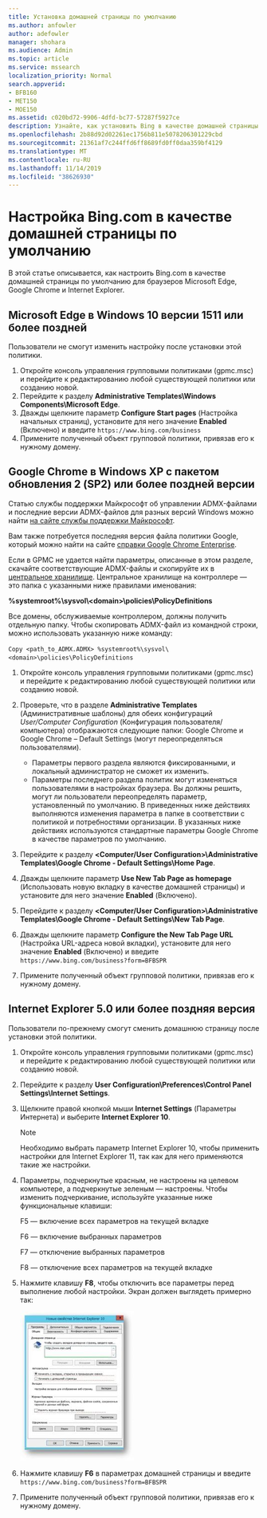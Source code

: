 ```yaml
---
title: Установка домашней страницы по умолчанию
ms.author: anfowler
author: adefowler
manager: shohara
ms.audience: Admin
ms.topic: article
ms.service: mssearch
localization_priority: Normal
search.appverid:
- BFB160
- MET150
- MOE150
ms.assetid: c020bd72-9906-4dfd-bc77-57287f5927ce
description: Узнайте, как установить Bing в качестве домашней страницы по умолчанию для организации при использовании Поиска (Майкрософт).
ms.openlocfilehash: 2b88d92d02261ec1756b811e5078206301229cbd
ms.sourcegitcommit: 21361af7c244ffd6ff8689fd0ff0daa359bf4129
ms.translationtype: MT
ms.contentlocale: ru-RU
ms.lasthandoff: 11/14/2019
ms.locfileid: "38626930"
---
```

# <a name="make-bingcom-the-default-home-page"></a>Настройка Bing.com в качестве домашней страницы по умолчанию

В этой статье описывается, как настроить Bing.com в качестве домашней страницы по умолчанию для браузеров Microsoft Edge, Google Chrome и Internet Explorer. 
  
 
## <a name="microsoft-edge-on-windows-10-version-1511-or-later"></a>Microsoft Edge в Windows 10 версии 1511 или более поздней

Пользователи не смогут изменить настройку после установки этой политики. 

1. Откройте консоль управления групповыми политиками (gpmc.msc) и перейдите к редактированию любой существующей политики или созданию новой. 
1. Перейдите к разделу **Administrative Templates\Windows Components\Microsoft Edge**.    
1. Дважды щелкните параметр **Configure Start pages** (Настройка начальных страниц), установите для него значение **Enabled** (Включено) и введите `https://www.bing.com/business`
1.  Примените полученный объект групповой политики, привязав его к нужному домену.

  
## <a name="google-chrome-on-windows-xp-sp2-or-later"></a>Google Chrome в Windows XP с пакетом обновления 2 (SP2) или более поздней версии


Статью службы поддержки Майкрософт об управлении ADMX-файлами и последние версии ADMX-файлов для разных версий Windows можно найти [на сайте службы поддержки Майкрософт](https://support.microsoft.com/help/3087759/how-to-create-and-manage-the-central-store-for-group-policy-administra).

Вам также потребуется последняя версия файла политики Google, который можно найти на сайте [справки Google Chrome Enterprise](https://support.google.com/chrome/a/answer/187202).
  
Если в GPMC не удается найти параметры, описанные в этом разделе, скачайте соответствующие ADMX-файлы и скопируйте их в [центральное хранилище](https://docs.microsoft.com/previous-versions/windows/it-pro/windows-vista/cc748955%28v%3dws.10%29). Центральное хранилище на контроллере — это папка с указанными ниже правилами именования:
  
 **%systemroot%\sysvol\\<domain\>\policies\PolicyDefinitions**
  
Все домены, обслуживаемые контроллером, должны получить отдельную папку. Чтобы скопировать ADMX-файл из командной строки, можно использовать указанную ниже команду:
  
 `Copy <path_to_ADMX.ADMX> %systemroot%\sysvol\<domain>\policies\PolicyDefinitions`
  
1. Откройте консоль управления групповыми политиками (gpmc.msc) и перейдите к редактированию любой существующей политики или созданию новой.
1. Проверьте, что в разделе **Administrative Templates** (Административные шаблоны) для обеих конфигураций *User/Computer Configuration* (Конфигурация пользователя/компьютера) отображаются следующие папки: Google Chrome и Google Chrome – Default Settings (могут переопределяться пользователями).
   - Параметры первого раздела являются фиксированными, и локальный администратор не сможет их изменить.
   - Параметры последнего раздела политик могут изменяться пользователями в настройках браузера. Вы должны решить, могут ли пользователи переопределять параметр, установленный по умолчанию. В приведенных ниже действиях выполняются изменения параметра в папке в соответствии с политикой и потребностями организации. В указанных ниже действиях используются стандартные параметры Google Chrome в качестве параметров по умолчанию.

1. Перейдите к разделу **&lt;Computer/User Configuration&gt;\Administrative Templates\Google Chrome - Default Settings\Home Page**. 
1. Дважды щелкните параметр **Use New Tab Page as homepage** (Использовать новую вкладку в качестве домашней страницы) и установите для него значение **Enabled** (Включено). 
1. Перейдите к разделу **&lt;Computer/User Configuration&gt;\Administrative Templates\Google Chrome - Default Settings\New Tab Page**. 
1. Дважды щелкните параметр **Configure the New Tab Page URL** (Настройка URL-адреса новой вкладки), установите для него значение **Enabled** (Включено) и введите `https://www.bing.com/business?form=BFBSPR` 
1. Примените полученный объект групповой политики, привязав его к нужному домену.

## <a name="internet-explorer-50-or-later"></a>Internet Explorer 5.0 или более поздняя версия
Пользователи по-прежнему смогут сменить домашнюю страницу после установки этой политики. 

1. Откройте консоль управления групповыми политиками (gpmc.msc) и перейдите к редактированию любой существующей политики или созданию новой.
    
2. Перейдите к разделу **User Configuration\Preferences\Control Panel Settings\Internet Settings**.
    
3. Щелкните правой кнопкой мыши **Internet Settings** (Параметры Интернета) и выберите **Internet Explorer 10**.
    
    > [!NOTE]
    > Необходимо выбрать параметр Internet Explorer 10, чтобы применить настройки для Internet Explorer 11, так как для него применяются такие же настройки. 
  
4. Параметры, подчеркнутые красным, не настроены на целевом компьютере, а подчеркнутые зеленым — настроены. Чтобы изменить подчеркивание, используйте указанные ниже функциональные клавиши:
    
    F5 — включение всех параметров на текущей вкладке
    
    F6 — включение выбранных параметров
    
    F7 — отключение выбранных параметров
    
    F8 — отключение всех параметров на текущей вкладке
    
5. Нажмите клавишу **F8**, чтобы отключить все параметры перед выполнение любой настройки. Экран должен выглядеть примерно так: 
    
    ![Диалоговое окно свойств Internet Explorer 10](media/2fd55755-5007-4e33-a795-c42ce2fcef4a.jpg)
  
6. Нажмите клавишу **F6** в параметрах домашней страницы и введите `https://www.bing.com/business?form=BFBSPR`
    
7. Примените полученный объект групповой политики, привязав его к нужному домену.